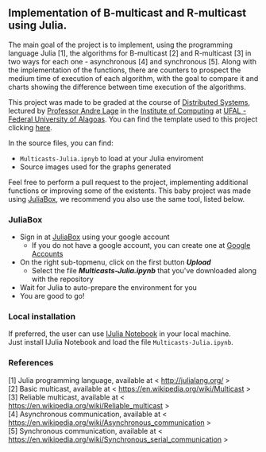 ## Implementation of B-multicast and R-multicast using Julia.

<nav style='font-align:justify'>The main goal of the project is to implement, using the programming language Julia [1], the algorithms for B-multicast [2] and R-multicast [3] in two ways for each one - asynchronous [4] and synchronous [5]. Along with the implementation of the functions, there are counters to prospect the medium time of execution of each algorithm, with the goal to compare it and charts showing the difference between time execution of the algorithms.

This project was made to be graded at the course of <a href="https://sites.google.com/a/ic.ufal.br/andrelage/home/lectures/2015-2" target="_blank">Distributed Systems</a>, lectured by <a href="https://github.com/proflage/" target="_blank">Professor Andre Lage</a> in the <a href="http://www.ic.ufal.br" target="_blank">Institute of Computing</a> at <a href="http://www.ufal.edu.br" target="_blank">UFAL - Federal University of Alagoas</a>. You can find the template used to this project clicking <a href="https://github.com/proflage/teaching/tree/master/2015.2-SD-trabalho-pratico" target="_blank">here</a>.

In the source files, you can find:

- `Multicasts-Julia.ipnyb` to load at your Julia enviroment
- Source images used for the graphs generated

Feel free to perform a pull request to the project, implementing additional functions or improving some of the existents.
This baby project was made using <a href="https://juliabox.org" target="_blank">JuliaBox</a>, we recommend you also use the same tool, listed below.

</nav>

### JuliaBox

<ul>
	<li>Sign in at <a href="https://juliabox.org" target="_blank">JuliaBox</a> using your google account
		<ul>
 			<li>If you do not have a google account, you can create one at <a href="https://accounts.google.com/sigNup" target="_blank">Google Accounts</a></li>
 		</ul></li>
 	<li>On the right sub-topmenu, click on the first button <b><i>Upload</i></b>
 		<ul>
 			<li>Select the file <b><i>Multicasts-Julia.ipynb</b></i> that you've downloaded along with the repository</li>
 		</ul></li>
	<li>Wait for Julia to auto-prepare the environment for you</li>
 	<li>You are good to go!</li>
 </ul>

### Local installation

If preferred, the user can use [IJulia Notebook](https://github.com/JuliaLang/IJulia.jl) in your local machine.<br>
Just install IJulia Notebook and load the file `Multicasts-Julia.ipynb`. 

### References

[1] Julia programming language, available at < http://julialang.org/ > <br>
[2] Basic multicast, available at < https://en.wikipedia.org/wiki/Multicast > <br>
[3] Reliable multicast, available at < https://en.wikipedia.org/wiki/Reliable_multicast > <br>
[4] Asynchronous communication, available at < https://en.wikipedia.org/wiki/Asynchronous_communication > <br>
[5] Synchronous communication, available at < https://en.wikipedia.org/wiki/Synchronous_serial_communication > <br>
